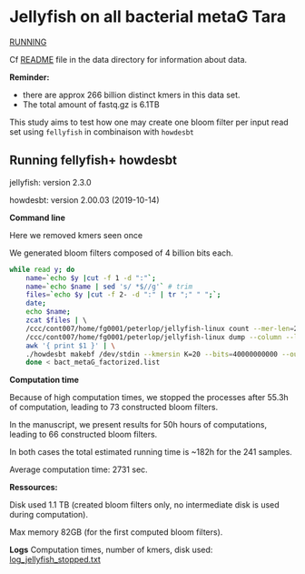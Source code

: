 # Jellyfish on all bacterial metaG Tara

<u>RUNNING</u>



Cf [README](../data/README.md) file in the data directory for information about data. 

**Reminder:** 

- there are approx 266 billion distinct kmers in this data set. 
- The total amount of fastq.gz is 6.1TB

This study aims to test how one may create one bloom filter per input read set using `fellyfish` in combinaison with `howdesbt`

## Running fellyfish+ howdesbt

 jellyfish: version 2.3.0

howdesbt:  version 2.00.03 (2019-10-14)

**Command line**

Here we removed kmers seen once

We generated bloom filters composed of 4 billion bits each. 

```bash
while read y; do 
    name=`echo $y |cut -f 1 -d ":"`;   
    name=`echo $name | sed 's/ *$//g'` # trim
    files=`echo $y |cut -f 2- -d ":" | tr ";" " ";`; 
    date;  
    echo $name; 
    zcat $files | \ 
	/ccc/cont007/home/fg0001/peterlop/jellyfish-linux count --mer-len=20 --canonical --size=4G --lower-count=2 --threads=60 /dev/stdin --output=/dev/stdout | \
	/ccc/cont007/home/fg0001/peterlop/jellyfish-linux dump --column --lower-count=2 /dev/stdin   |  \
	awk '{ print $1 }' | \
	./howdesbt makebf /dev/stdin --kmersin K=20 --bits=40000000000 --out=${name}.bf 
    done < bact_metaG_factorized.list
```

**Computation time**

Because of high computation times, we stopped the processes after 55.3h of computation, leading to 73 constructed bloom filters. 

In the manuscript, we present results for 50h hours of computations, leading to 66 constructed bloom filters. 

In both cases the total estimated running time is ~182h for the 241 samples. 

Average computation time: 2731 sec.

**Ressources:** 

Disk used 1.1 TB (created bloom filters only, no intermediate disk is used during computation).

Max memory  82GB (for the first computed bloom filters).

**Logs**
Computation times, number of kmers, disk used: [log_jellyfish_stopped.txt](log_jellyfish_stopped.txt)

